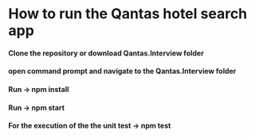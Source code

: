# How to run the Qantas hotel search app
#### Clone the repository or download Qantas.Interview folder
#### open command prompt and navigate to the Qantas.Interview folder
#### Run  -> npm install
#### Run -> npm start
#### For the execution of the the unit test  -> npm test
